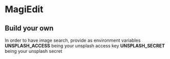 # MagiEdit

## Build your own

In order to have image search, provide as environment variables
**UNSPLASH_ACCESS** being your unsplash access key
**UNSPLASH_SECRET** being your unsplash secret
